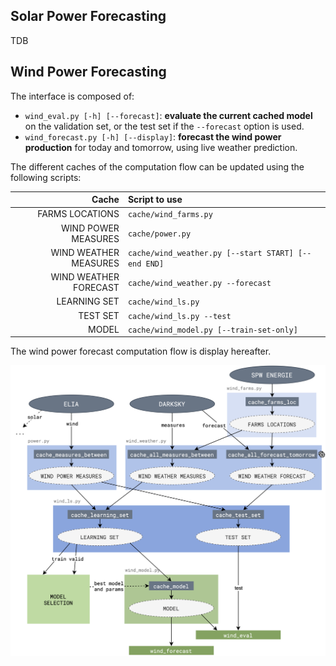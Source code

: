 ## Solar Power Forecasting

TDB

## Wind Power Forecasting

The interface is composed of:
 - `wind_eval.py [-h] [--forecast]`: **evaluate the current cached model** on the validation set, or the test set if the `--forecast` option is used.
 - `wind_forecast.py [-h] [--display]`: **forecast the wind power production** for today and tomorrow, using live weather prediction.

 The different caches of the computation flow can be updated using the following scripts:

| Cache | Script to use |
| -----:|:------------- |
| FARMS LOCATIONS | `cache/wind_farms.py` |
| WIND POWER MEASURES | `cache/power.py` |
| WIND WEATHER MEASURES | `cache/wind_weather.py [--start START] [--end END]` |
| WIND WEATHER FORECAST | `cache/wind_weather.py --forecast` |
| LEARNING SET | `cache/wind_ls.py` |
| TEST SET | `cache/wind_ls.py --test` |
| MODEL | `cache/wind_model.py [--train-set-only]` |

The wind power forecast computation flow is display hereafter.

![Wind Power Forecast Computation Flow](../resources/png/wind_computation_flow.png)